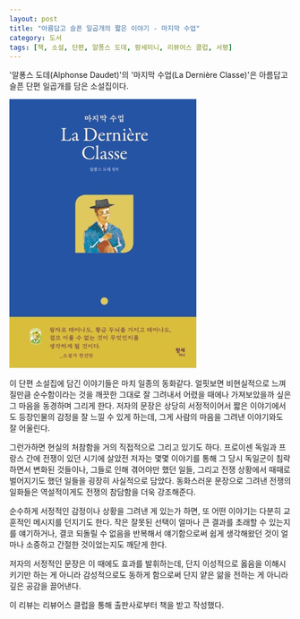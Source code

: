```yaml
---
layout: post
title: "아름답고 슬픈 일곱개의 짧은 이야기 - 마지막 수업"
category: 도서
tags: [책, 소설, 단편, 알퐁스 도데, 팡세미니, 리뷰어스 클럽, 서평]
---
```


'알퐁스 도데(Alphonse Daudet)'의
'마지막 수업(La Dernière Classe)'은
아름답고 슬픈 단편 일곱개를 담은 소설집이다.

![표지](/images/la-derniere-classe-book-h480.jpg)

이 단편 소설집에 담긴 이야기들은 마치 일종의 동화같다.
얼핏보면 비현실적으로 느껴질만큼 순수함이라는 것을 깨끗한 그대로 잘 그려내서
어렸을 때에나 가져보았을까 싶은 그 마음을 동경하며 그리게 한다.
저자의 문장은 상당히 서정적이어서 짧은 이야기에서도 등장인물의 감정을 잘 느낄 수 있게 하는데,
그게 사람의 마음을 그려낸 이야기와도 잘 어울린다.

그런가하면 현실의 처참함을 거의 직접적으로 그리고 있기도 하다.
프로이센 독일과 프랑스 간에 전쟁이 있던 시기에 살았전 저자는
몇몇 이야기를 통해 그 당시 독일군이 침략하면서 변화된 것들이나,
그들로 인해 겪어야만 했던 일들,
그리고 전쟁 상황에서 때때로 벌어지기도 했던 일들을 굉장히 사실적으로 담았다.
동화스러운 문장으로 그려낸 전쟁의 일화들은
역설적이게도 전쟁의 참담함을 더욱 강조해준다.

순수하게 서정적인 감정이나 상황을 그려낸 게 있는가 하면,
또 어떤 이야기는 다분히 교훈적인 메시지를 던지기도 한다.
작은 잘못된 선택이 얼마나 큰 결과를 초래할 수 있는지를 얘기하거나,
결코 되돌릴 수 없음을 반복해서 얘기함으로써
쉽게 생각해왔던 것이 얼마나 소중하고 간절한 것이었는지도 깨닫게 한다.

저자의 서정적인 문장은 이 때에도 효과를 발휘하는데,
단지 이성적으로 옳음을 이해시키기만 하는 게 아니라
감성적으로도 동하게 함으로써
단지 얕은 앎을 전하는 게 아니라 깊은 공감을 끌어낸다.



<div class="im im-info">
이 리뷰는 리뷰어스 클럽을 통해 출판사로부터 책을 받고 작성했다.
</div>
